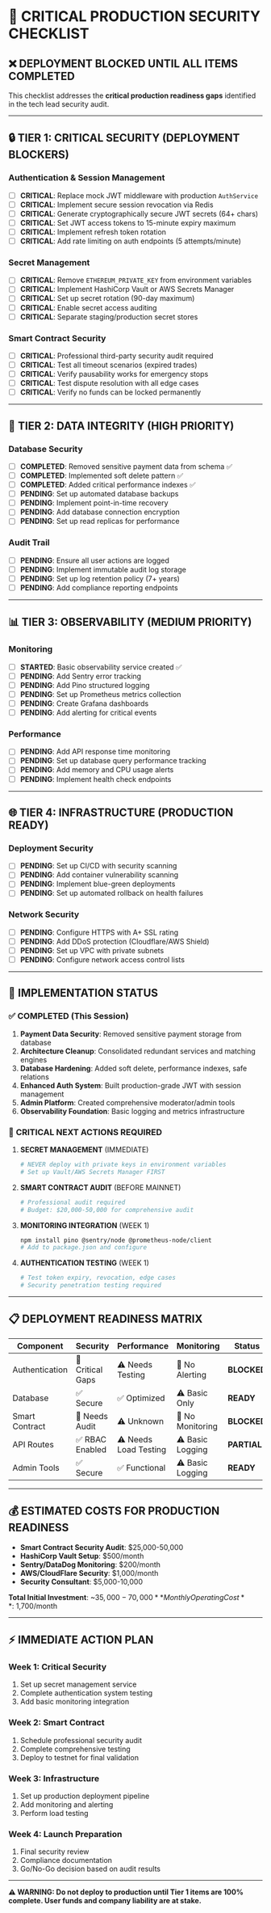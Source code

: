 # 🚨 CRITICAL PRODUCTION SECURITY CHECKLIST

## ❌ DEPLOYMENT BLOCKED UNTIL ALL ITEMS COMPLETED

This checklist addresses the **critical production readiness gaps** identified in the tech lead security audit.

---

## 🔒 **TIER 1: CRITICAL SECURITY (DEPLOYMENT BLOCKERS)**

### Authentication & Session Management
- [ ] **CRITICAL**: Replace mock JWT middleware with production `AuthService`
- [ ] **CRITICAL**: Implement secure session revocation via Redis
- [ ] **CRITICAL**: Generate cryptographically secure JWT secrets (64+ chars)
- [ ] **CRITICAL**: Set JWT access tokens to 15-minute expiry maximum
- [ ] **CRITICAL**: Implement refresh token rotation
- [ ] **CRITICAL**: Add rate limiting on auth endpoints (5 attempts/minute)

### Secret Management
- [ ] **CRITICAL**: Remove `ETHEREUM_PRIVATE_KEY` from environment variables
- [ ] **CRITICAL**: Implement HashiCorp Vault or AWS Secrets Manager
- [ ] **CRITICAL**: Set up secret rotation (90-day maximum)
- [ ] **CRITICAL**: Enable secret access auditing
- [ ] **CRITICAL**: Separate staging/production secret stores

### Smart Contract Security
- [ ] **CRITICAL**: Professional third-party security audit required
- [ ] **CRITICAL**: Test all timeout scenarios (expired trades)
- [ ] **CRITICAL**: Verify pausability works for emergency stops
- [ ] **CRITICAL**: Test dispute resolution with all edge cases
- [ ] **CRITICAL**: Verify no funds can be locked permanently

---

## 💾 **TIER 2: DATA INTEGRITY (HIGH PRIORITY)**

### Database Security
- [ ] **COMPLETED**: Removed sensitive payment data from schema ✅
- [ ] **COMPLETED**: Implemented soft delete pattern ✅
- [ ] **COMPLETED**: Added critical performance indexes ✅
- [ ] **PENDING**: Set up automated database backups
- [ ] **PENDING**: Implement point-in-time recovery
- [ ] **PENDING**: Add database connection encryption
- [ ] **PENDING**: Set up read replicas for performance

### Audit Trail
- [ ] **PENDING**: Ensure all user actions are logged
- [ ] **PENDING**: Implement immutable audit log storage
- [ ] **PENDING**: Set up log retention policy (7+ years)
- [ ] **PENDING**: Add compliance reporting endpoints

---

## 📊 **TIER 3: OBSERVABILITY (MEDIUM PRIORITY)**

### Monitoring
- [ ] **STARTED**: Basic observability service created ✅
- [ ] **PENDING**: Add Sentry error tracking
- [ ] **PENDING**: Add Pino structured logging  
- [ ] **PENDING**: Set up Prometheus metrics collection
- [ ] **PENDING**: Create Grafana dashboards
- [ ] **PENDING**: Add alerting for critical events

### Performance
- [ ] **PENDING**: Add API response time monitoring
- [ ] **PENDING**: Set up database query performance tracking
- [ ] **PENDING**: Add memory and CPU usage alerts
- [ ] **PENDING**: Implement health check endpoints

---

## 🌐 **TIER 4: INFRASTRUCTURE (PRODUCTION READY)**

### Deployment Security
- [ ] **PENDING**: Set up CI/CD with security scanning
- [ ] **PENDING**: Add container vulnerability scanning
- [ ] **PENDING**: Implement blue-green deployments
- [ ] **PENDING**: Set up automated rollback on health failures

### Network Security
- [ ] **PENDING**: Configure HTTPS with A+ SSL rating
- [ ] **PENDING**: Add DDoS protection (Cloudflare/AWS Shield)
- [ ] **PENDING**: Set up VPC with private subnets
- [ ] **PENDING**: Configure network access control lists

---

## 🔧 **IMPLEMENTATION STATUS**

### ✅ **COMPLETED (This Session)**
1. **Payment Data Security**: Removed sensitive payment storage from database
2. **Architecture Cleanup**: Consolidated redundant services and matching engines
3. **Database Hardening**: Added soft delete, performance indexes, safe relations
4. **Enhanced Auth System**: Built production-grade JWT with session management
5. **Admin Platform**: Created comprehensive moderator/admin tools
6. **Observability Foundation**: Basic logging and metrics infrastructure

### 🚨 **CRITICAL NEXT ACTIONS REQUIRED**

1. **SECRET MANAGEMENT** (IMMEDIATE)
   ```bash
   # NEVER deploy with private keys in environment variables
   # Set up Vault/AWS Secrets Manager FIRST
   ```

2. **SMART CONTRACT AUDIT** (BEFORE MAINNET)
   ```bash
   # Professional audit required
   # Budget: $20,000-50,000 for comprehensive audit
   ```

3. **MONITORING INTEGRATION** (WEEK 1)
   ```bash
   npm install pino @sentry/node @prometheus-node/client
   # Add to package.json and configure
   ```

4. **AUTHENTICATION TESTING** (WEEK 1)
   ```bash
   # Test token expiry, revocation, edge cases
   # Security penetration testing required
   ```

---

## 📋 **DEPLOYMENT READINESS MATRIX**

| Component | Security | Performance | Monitoring | Status |
|-----------|----------|-------------|------------|--------|
| Authentication | 🔴 Critical Gaps | ⚠️ Needs Testing | 🔴 No Alerting | **BLOCKED** |
| Database | ✅ Secure | ✅ Optimized | ⚠️ Basic Only | **READY** |
| Smart Contract | 🔴 Needs Audit | ⚠️ Unknown | 🔴 No Monitoring | **BLOCKED** |
| API Routes | ✅ RBAC Enabled | ⚠️ Needs Load Testing | ⚠️ Basic Logging | **PARTIAL** |
| Admin Tools | ✅ Secure | ✅ Functional | ⚠️ Basic Logging | **READY** |

---

## 💰 **ESTIMATED COSTS FOR PRODUCTION READINESS**

- **Smart Contract Security Audit**: $25,000-50,000
- **HashiCorp Vault Setup**: $500/month
- **Sentry/DataDog Monitoring**: $200/month
- **AWS/CloudFlare Security**: $1,000/month
- **Security Consultant**: $5,000-10,000

**Total Initial Investment**: ~$35,000-70,000
**Monthly Operating Cost**: ~$1,700/month

---

## ⚡ **IMMEDIATE ACTION PLAN**

### Week 1: Critical Security
1. Set up secret management service
2. Complete authentication system testing
3. Add basic monitoring integration

### Week 2: Smart Contract
1. Schedule professional security audit
2. Complete comprehensive testing
3. Deploy to testnet for final validation

### Week 3: Infrastructure
1. Set up production deployment pipeline
2. Add monitoring and alerting
3. Perform load testing

### Week 4: Launch Preparation
1. Final security review
2. Compliance documentation
3. Go/No-Go decision based on audit results

---

**⚠️  WARNING: Do not deploy to production until Tier 1 items are 100% complete. User funds and company liability are at stake.**
